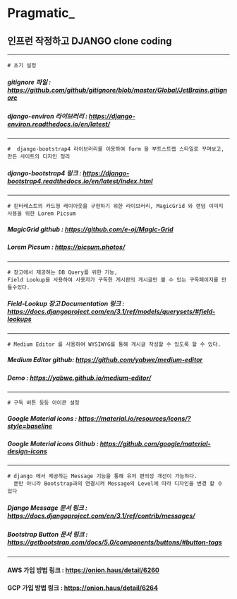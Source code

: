 # Pragmatic_


## 인프런 작정하고 DJANGO clone coding 

----------------------------------------------------

    # 초기 설정
##### gitignore 파일 : https://github.com/github/gitignore/blob/master/Global/JetBrains.gitignore
##### django-environ 라이브러리 : https://django-environ.readthedocs.io/en/latest/
----------------------------------------------------
    
    #  django-bootstrap4 라이브러리를 이용하여 form 을 부트스트랩 스타일로 꾸며보고, 만든 사이트의 디자인 정리
##### django-bootstrap4 링크 : https://django-bootstrap4.readthedocs.io/en/latest/index.html
   
----------------------------------------------------

    # 핀터레스트의 카드형 레이아웃을 구현하기 위한 라이브러리, MagicGrid 와 랜덤 이미지 사용을 위한 Lorem Picsum
##### MagicGrid github :  https://github.com/e-oj/Magic-Grid 
##### Lorem Picsum : https://picsum.photos/

----------------------------------------------------

    # 장고에서 제공하는 DB Query를 위한 기능, 
    Field Lookup을 사용하여 사용자가 구독한 게시판의 게시글만 볼 수 있는 구독페이지를 만들수있다.
##### Field-Lookup 장고 Documentation 링크 : https://docs.djangoproject.com/en/3.1/ref/models/querysets/#field-lookups
    
----------------------------------------------------    

    # Medium Editor 를 사용하여 WYSIWYG를 통해 게시글 작성할 수 있도록 할 수 있다.
##### Medium Editor github:  https://github.com/yabwe/medium-editor     
##### Demo : https://yabwe.github.io/medium-editor/
    
----------------------------------------------------

    # 구독 버튼 등등 아이콘 설정
##### Google Material icons : https://material.io/resources/icons/?style=baseline 
##### Google Material icons Github : https://github.com/google/material-design-icons
   
----------------------------------------------------

    # django 에서 제공하는 Message 기능을 통해 유저 편의성 개선이 가능하다. 
      뿐만 아니라 Bootstrap과의 연결시켜 Message의 Level에 따라 디자인을 변경 할 수 있다
##### Django Message 문서 링크 : https://docs.djangoproject.com/en/3.1/ref/contrib/messages/ 
##### Bootstrap Button 문서 링크 : https://getbootstrap.com/docs/5.0/components/buttons/#button-tags 
    
----------------------------------------------------

#### AWS 가입 방법 링크 : https://onion.haus/detail/6260
#### GCP 가입 방법 링크 : https://onion.haus/detail/6264

